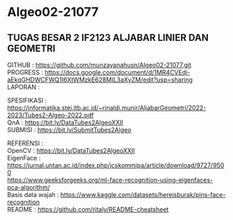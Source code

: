 # Algeo02-21077
## TUGAS BESAR 2 IF2123 ALJABAR LINIER DAN GEOMETRI


GITHUB      : https://github.com/munzayanahusn/Algeo02-21077.git
<br>
PROGRESS    : https://docs.google.com/document/d/1MR4CVEdj-aEkqGHDWCFWQ1I6XtWMzkE628MIL3aXyZM/edit?usp=sharing
<br>
LAPORAN     : 

SPESIFIKASI : https://informatika.stei.itb.ac.id/~rinaldi.munir/AljabarGeometri/2022-2023/Tubes2-Algeo-2022.pdf
<br>
QnA         : https://bit.ly/DataTubes2AlgeoXXII
<br>
SUBMISI     : https://bit.ly/SubmitTubes2Algeo
<br>

REFERENSI : <br>
OpenCV            : https://bit.ly/DataTubes2AlgeoXXII <br>
EigenFace         : https://jurnal.untan.ac.id/index.php/jcskommipa/article/download/9727/9500 <br>
                    https://www.geeksforgeeks.org/ml-face-recognition-using-eigenfaces-pca-algorithm/ <br>
Basis data wajah  : https://www.kaggle.com/datasets/hereisburak/pins-face-recognition <br>
README            : https://github.com/ritaly/README-cheatsheet <br>
